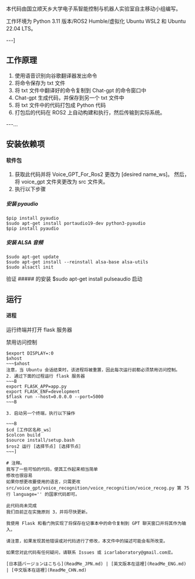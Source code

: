 本代码由国立顺天乡大学电子系智能控制与机器人实验室自主移动小组编写。

工作环境为 Python 3.11 版本/ROS2 Humble/虚拟化 Ubuntu WSL2 和 Ubuntu 22.04 LTS。

---]

## 工作原理
1. 使用语音识别向谷歌翻译器发出命令
2. 将命令保存为 txt 文件
3. 将 txt 文件中翻译好的命令复制到 Chat-gpt 的命令窗口中
4. Chat-gpt 生成代码，并保存到另一个 txt 文件中
5. 将 txt 文件中的代码打包成 Python 代码
6. 打包后的代码在 ROS2 上自动构建和执行，然后传输到实际系统。

---...

## 安装依赖项
#### 软件包
1. 获取此代码并将 Voice_GPT_For_Ros2 更改为 [desired name_ws]。
然后，将 voice_gpt 文件夹更改为 src 文件夹。
3. 执行以下步骤

##### 安装 pyaudio
    $pip install pyaudio
    $sudo apt-get install portaudio19-dev python3-pyaudio
    $pip install pyaudio

##### 安装 ALSA 音频
    $sudo apt-get update
    $sudo apt-get install --reinstall alsa-base alsa-utils
    $sudo alsactl init

验证 ##### 的安装
    $sudo apt-get install pulseaudio
    启动

## 运行
#### 进程
运行终端并打开 flask 服务器

禁用访问控制
~~~Β
$export DISPLAY=:0
$xhost
~~~$xhost
注意，当 Ubuntu 会话结束时，该进程将被重置，因此每次运行前都必须禁用访问控制。
2. 通过下面的过程运行 flask 服务器 
~~~Β
export FLASK_APP=app.py
export FLASK_ENF=development
$flask run --host=0.0.0.0 --port=5000
~~~Β

3. 启动另一个终端，执行以下操作

~~~Β
$cd [工作区名称_ws］
$colcon build
$source install/setup.bash
$ros2 运行 [选择节点] [选择节点］
~~~]

# 注释。
我写了一些可怕的代码，使其工作起来相当简单
修改也很容易
如果你想更改要使用的语言，只需更改 src/voice_gpt/voice_recognition/voice_recognition/voice_recog.py 第 75 行 language='' 的国家代码即可。

此代码尚未完成
我们目前正在实施原则 3，并将尽快更新。

我使用 Flask 和看门狗实现了将保存在记事本中的命令复制到 GPT 聊天窗口并将其作为输入。

请注意，如果发现其他错误或对代码进行了修改，本文件中的描述可能会有所改变。

如果您对此代码有任何疑问，请联系 Issues 或 icarlaboratory@gmail.com로。

[日本語バージョンはこちら](ReadMe_JPN.md) | [英文版本在這裡](ReadMe_ENG.md) | [中文版本在這裡](ReadMe_CHN.md)